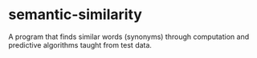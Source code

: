 # semantic-similarity
A program that finds similar words (synonyms) through computation and predictive algorithms taught from test data.
